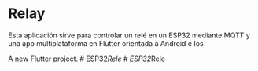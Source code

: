 # Relay

Esta aplicación sirve para controlar un relé en un ESP32 mediante MQTT y una app multiplataforma en Flutter orientada a Android e Ios

A new Flutter project.
#   E S P 3 2 _ R e l e 
 
 #   E S P 3 2 _ R e l e 
 
 
